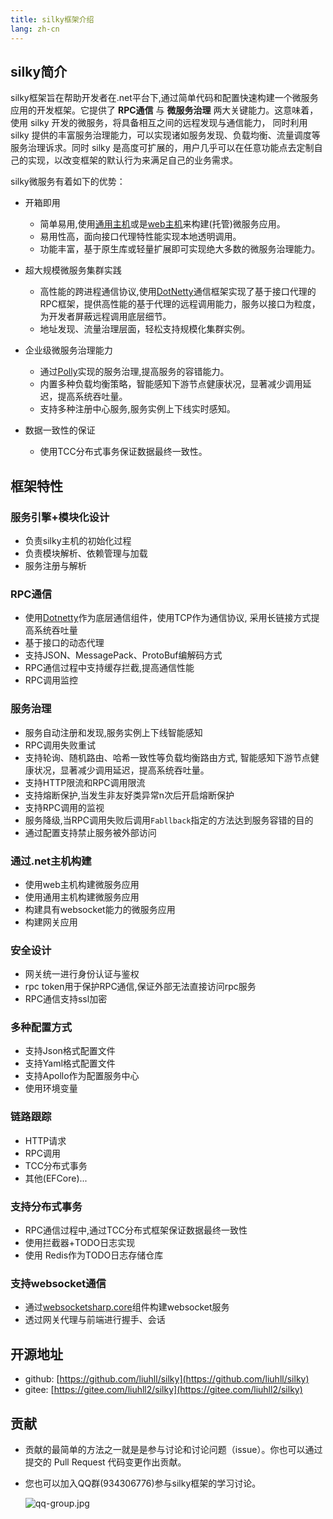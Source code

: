```yaml
---
title: silky框架介绍
lang: zh-cn
---
```



## silky简介

silky框架旨在帮助开发者在.net平台下,通过简单代码和配置快速构建一个微服务应用的开发框架。它提供了 **RPC通信** 与 **微服务治理** 两大关键能力。这意味着，使用 silky 开发的微服务，将具备相互之间的远程发现与通信能力， 同时利用 silky 提供的丰富服务治理能力，可以实现诸如服务发现、负载均衡、流量调度等服务治理诉求。同时 silky 是高度可扩展的，用户几乎可以在任意功能点去定制自己的实现，以改变框架的默认行为来满足自己的业务需求。

silky微服务有着如下的优势：
- 开箱即用
  - 简单易用,使用[通用主机](https://docs.microsoft.com/zh-cn/aspnet/core/fundamentals/host/generic-host?view=aspnetcore-5.0)或是[web主机](https://docs.microsoft.com/zh-cn/aspnet/core/fundamentals/host/web-host?view=aspnetcore-5.0)来构建(托管)微服务应用。
  - 易用性高，面向接口代理特性能实现本地透明调用。
  - 功能丰富，基于原生库或轻量扩展即可实现绝大多数的微服务治理能力。

- 超大规模微服务集群实践
  - 高性能的跨进程通信协议,使用[DotNetty](https://github.com/Azure/DotNetty)通信框架实现了基于接口代理的RPC框架，提供高性能的基于代理的远程调用能力，服务以接口为粒度，为开发者屏蔽远程调用底层细节。
  - 地址发现、流量治理层面，轻松支持规模化集群实例。

- 企业级微服务治理能力
  - 通过[Polly](https://github.com/App-vNext/Polly)实现的服务治理,提高服务的容错能力。
  - 内置多种负载均衡策略，智能感知下游节点健康状况，显著减少调用延迟，提高系统吞吐量。
  - 支持多种注册中心服务,服务实例上下线实时感知。

- 数据一致性的保证
  - 使用TCC分布式事务保证数据最终一致性。


## 框架特性

### 服务引擎+模块化设计

- 负责silky主机的初始化过程
- 负责模块解析、依赖管理与加载
- 服务注册与解析


### RPC通信

- 使用[Dotnetty](https://github.com/Azure/DotNetty)作为底层通信组件，使用TCP作为通信协议, 采用长链接方式提高系统吞吐量
- 基于接口的动态代理
- 支持JSON、MessagePack、ProtoBuf编解码方式
- RPC通信过程中支持缓存拦截,提高通信性能
- RPC调用监控

### 服务治理

- 服务自动注册和发现,服务实例上下线智能感知
- RPC调用失败重试
- 支持轮询、随机路由、哈希一致性等负载均衡路由方式, 智能感知下游节点健康状况，显著减少调用延迟，提高系统吞吐量。
- 支持HTTP限流和RPC调用限流
- 支持熔断保护,当发生非友好类异常n次后开启熔断保护
- 支持RPC调用的监视
- 服务降级,当RPC调用失败后调用`Fabllback`指定的方法达到服务容错的目的
- 通过配置支持禁止服务被外部访问

### 通过.net主机构建

- 使用web主机构建微服务应用
- 使用通用主机构建微服务应用
- 构建具有websocket能力的微服务应用
- 构建网关应用
  

### 安全设计

- 网关统一进行身份认证与鉴权
- rpc token用于保护RPC通信,保证外部无法直接访问rpc服务
- RPC通信支持ssl加密

### 多种配置方式

- 支持Json格式配置文件
- 支持Yaml格式配置文件
- 支持Apollo作为配置服务中心
- 使用环境变量

### 链路跟踪

- HTTP请求
- RPC调用
- TCC分布式事务
- 其他(EFCore)...

### 支持分布式事务

- RPC通信过程中,通过TCC分布式框架保证数据最终一致性
- 使用拦截器+TODO日志实现
- 使用 Redis作为TODO日志存储仓库

### 支持websocket通信

- 通过[websocketsharp.core](https://www.nuget.org/packages/websocketsharp.core/)组件构建websocket服务
- 透过网关代理与前端进行握手、会话

## 开源地址

- github: [https://github.com/liuhll/silky](https://github.com/liuhll/silky)
- gitee: [https://gitee.com/liuhll2/silky](https://gitee.com/liuhll2/silky)

## 贡献

- 贡献的最简单的方法之一就是是参与讨论和讨论问题（issue）。你也可以通过提交的 Pull Request 代码变更作出贡献。
- 您也可以加入QQ群(934306776)参与silky框架的学习讨论。 

  ![qq-group.jpg](/assets/imgs/qq-group.jpg)